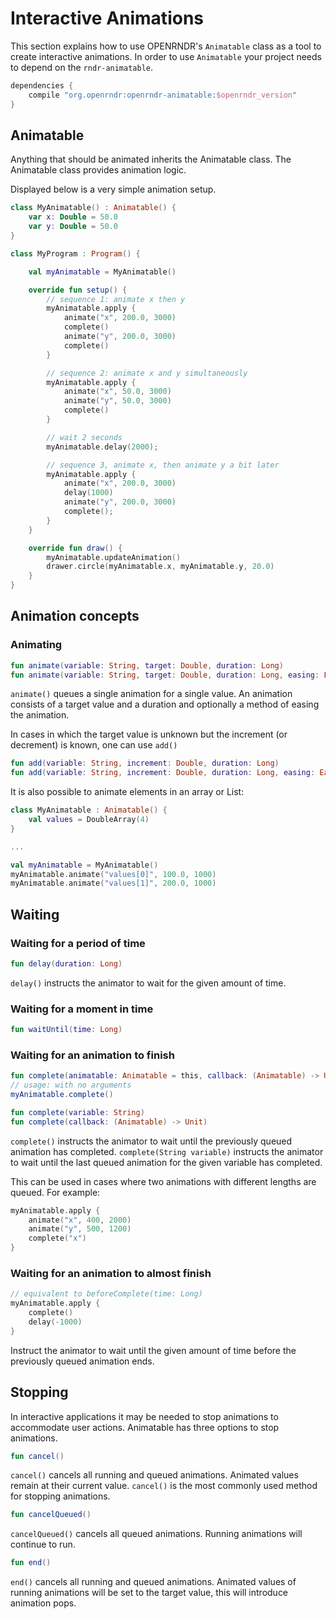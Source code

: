 # Interactive Animations

This section explains how to use OPENRNDR's `Animatable` class as a tool to create interactive animations.
In order to use `Animatable` your project needs to depend on the `rndr-animatable`.

```gradle
dependencies {
    compile "org.openrndr:openrndr-animatable:$openrndr_version"
}
```

## Animatable

Anything that should be animated inherits the Animatable class. The Animatable class provides animation logic.

Displayed below is a very simple animation setup.

```kotlin
class MyAnimatable() : Animatable() {
    var x: Double = 50.0
    var y: Double = 50.0
}

class MyProgram : Program() {

    val myAnimatable = MyAnimatable()

    override fun setup() {
        // sequence 1: animate x then y
        myAnimatable.apply {
            animate("x", 200.0, 3000)
            complete()
            animate("y", 200.0, 3000)
            complete()
        }

        // sequence 2: animate x and y simultaneously
        myAnimatable.apply {
            animate("x", 50.0, 3000)
            animate("y", 50.0, 3000)
            complete()
        }

        // wait 2 seconds
        myAnimatable.delay(2000);

        // sequence 3, animate x, then animate y a bit later
        myAnimatable.apply {
            animate("x", 200.0, 3000)
            delay(1000)
            animate("y", 200.0, 3000)
            complete();
        }
    }

    override fun draw() {
        myAnimatable.updateAnimation()
        drawer.circle(myAnimatable.x, myAnimatable.y, 20.0)
    }
}
```

## Animation concepts

### Animating

```kotlin
fun animate(variable: String, target: Double, duration: Long)
fun animate(variable: String, target: Double, duration: Long, easing: Easing)
```

`animate()` queues a single animation for a single value. An animation consists of a target value and a duration and optionally a method of easing the animation.

In cases in which the target value is unknown but the increment (or decrement) is known, one can use `add()`

```kotlin
fun add(variable: String, increment: Double, duration: Long)
fun add(variable: String, increment: Double, duration: Long, easing: Easing)
```

It is also possible to animate elements in an array or List:

```kotlin
class MyAnimatable : Animatable() {
    val values = DoubleArray(4)
}

...

val myAnimatable = MyAnimatable()
myAnimatable.animate("values[0]", 100.0, 1000)
myAnimatable.animate("values[1]", 200.0, 1000)

```


## Waiting

### Waiting for a period of time

```kotlin
fun delay(duration: Long)
```

`delay()` instructs the animator to wait for the given amount of time.

### Waiting for a moment in time

```kotlin
fun waitUntil(time: Long)
```

### Waiting for an animation to finish

```kotlin
fun complete(animatable: Animatable = this, callback: (Animatable) -> Unit = null)
// usage: with no arguments
myAnimatable.complete()

fun complete(variable: String)
fun complete(callback: (Animatable) -> Unit)
```

`complete()` instructs the animator to wait until the previously queued animation has completed.
`complete(String variable)` instructs the animator to wait until the last queued animation for the given variable has completed.

This can be used in cases where two animations with different lengths are queued. For example:

```kotlin
myAnimatable.apply {
    animate("x", 400, 2000)
    animate("y", 500, 1200)
    complete("x")
}
```

### Waiting for an animation to almost finish

```kotlin
// equivalent to beforeComplete(time: Long)
myAnimatable.apply {
    complete()
    delay(-1000)
}
```
Instruct the animator to wait until the given amount of time before the previously queued animation ends.

## Stopping

In interactive applications it may be needed to stop animations to accommodate user actions. Animatable has three options to stop animations.

```kotlin
fun cancel()
```

`cancel()` cancels all running and queued animations. Animated values remain at their current value. `cancel()` is the most commonly used method for stopping animations.

```kotlin
fun cancelQueued()
```

`cancelQueued()` cancels all queued animations. Running animations will continue to run.

```kotlin
fun end()
```

`end()` cancels all running and queued animations. Animated values of running animations will be set to the target value, this will introduce animation pops.
